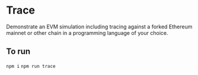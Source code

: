 # Trace
Demonstrate an EVM simulation including tracing against a forked Ethereum mainnet or other chain in a programming language of your choice.

## To run
`npm i`
`npm run trace`
